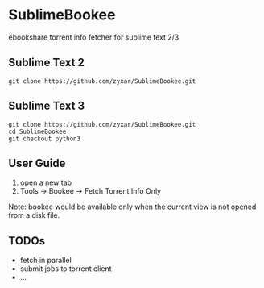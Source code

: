SublimeBookee
=============

ebookshare torrent info fetcher for sublime text 2/3

## Sublime Text 2

~~~~~~~~~{#mycode .shell}
git clone https://github.com/zyxar/SublimeBookee.git
~~~~~~~~~~~~~~~~~~~~~~~~~~


## Sublime Text 3

~~~~~~~~~{#mycode .shell}
git clone https://github.com/zyxar/SublimeBookee.git
cd SublimeBookee
git checkout python3
~~~~~~~~~~~~~~~~~~~~~~~~~~

## User Guide

1. open a new tab
2. Tools -> Bookee -> Fetch Torrent Info Only

Note: bookee would be available only when the current view is not opened from a disk file.

## TODOs

- fetch in parallel
- submit jobs to torrent client
- ...